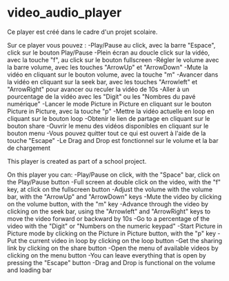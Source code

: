 # video_audio_player

Ce player est créé dans le cadre d'un projet scolaire.

Sur ce player vous pouvez :
  -Play/Pause au click, avec la barre "Espace", click sur le bouton Play/Pause
  -Plein écran au doucle click sur la vidéo, avec la touche "f", au click sur le bouton fullscreen
  -Régler le volume avec la barre volume, avec les touches "ArrowUp" et "ArrowDown"
  -Mute la vidéo en cliquant sur le bouton volume, avec la touche "m"
  -Avancer dans la vidéo en cliquant sur la seek bar, avec les touches "Arrowleft" et "ArrowRight" pour avancer ou reculer la vidéo de 10s
  -Aller à un pourcentage de la vidéo avec les "Digit" ou les "Nombres du pavé numérique"
  -Lancer le mode Picture in Picture en cliquant sur le bouton Picture in Picture, avec la touche "p"
  -Mettre la vidéo actuelle en loop en cliquant sur le bouton loop
  -Obtenir le lien de partage en cliquant sur le bouton share
  -Ouvrir le menu des vidéos disponibles en cliquant sur le bouton menu
  -Vous pouvez quitter tout ce qui est ouvert à l'aide de la touche "Escape"
  -Le Drag and Drop est fonctionnel sur le volume et la bar de chargement
  
This player is created as part of a school project.

On this player you can:
  -Play/Pause on click, with the "Space" bar, click on the Play/Pause button
  -Full screen at double click on the video, with the "f" key, at click on the fullscreen button
  -Adjust the volume with the volume bar, with the "ArrowUp" and "ArrowDown" keys
  -Mute the video by clicking on the volume button, with the "m" key
  -Advance through the video by clicking on the seek bar, using the "Arrowleft" and "ArrowRight" keys to move the video forward or backward by 10s
  -Go to a percentage of the video with the "Digit" or "Numbers on the numeric keypad"
  -Start Picture in Picture mode by clicking on the Picture in Picture button, with the "p" key
  -Put the current video in loop by clicking on the loop button
  -Get the sharing link by clicking on the share button
  -Open the menu of available videos by clicking on the menu button
  -You can leave everything that is open by pressing the "Escape" button
  -Drag and Drop is functional on the volume and loading bar
